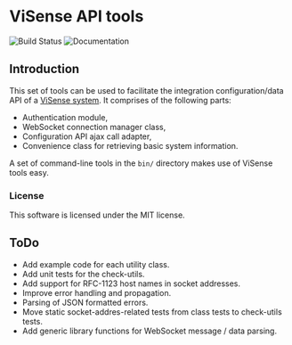 # ViSense API tools

![Build Status](https://travis-ci.org/vinotion/visense-tools.svg?branch=master "Travis CI Build Status")
![Documentation](https://inch-ci.org/github/vinotion/visense-tools.svg?branch=master "Inch CI Documentation")

## Introduction

This set of tools can be used to facilitate the integration configuration/data API of a
 [ViSense system](http://www.visense.eu). It comprises of the following parts:

* Authentication module,
* WebSocket connection manager class,
* Configuration API ajax call adapter,
* Convenience class for retrieving basic system information.

A set of command-line tools in the `bin/` directory makes use of ViSense tools easy.

### License

This software is licensed under the MIT license.

## ToDo

* Add example code for each utility class.
* Add unit tests for the check-utils.
* Add support for RFC-1123 host names in socket addresses.
* Improve error handling and propagation.
* Parsing of JSON formatted errors.
* Move static socket-addres-related tests from class tests to check-utils tests.
* Add generic library functions for WebSocket message / data parsing.
